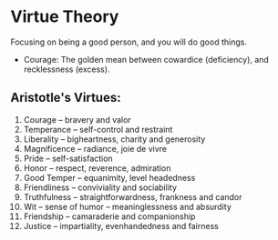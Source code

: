 
# Virtue Theory

Focusing on being a good person, and you will do good things.

- Courage: The golden mean between cowardice (deficiency), and recklessness (excess).


## Aristotle's Virtues:
1. Courage – bravery and valor
2. Temperance – self-control and restraint
3. Liberality – bigheartness, charity and generosity  
4. Magnificence – radiance, joie de vivre
5. Pride – self-satisfaction
6. Honor – respect, reverence, admiration  
7. Good Temper – equanimity, level headedness
8. Friendliness – conviviality and sociability
9. Truthfulness – straightforwardness, frankness and candor
10. Wit – sense of humor – meaninglessness and absurdity  
11. Friendship – camaraderie and companionship
12. Justice – impartiality, evenhandedness and fairness 
